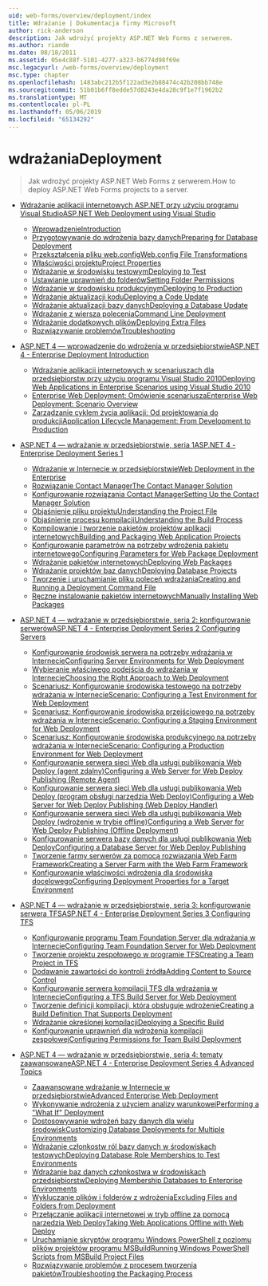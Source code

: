 ```yaml
---
uid: web-forms/overview/deployment/index
title: Wdrażanie | Dokumentacja firmy Microsoft
author: rick-anderson
description: Jak wdrożyć projekty ASP.NET Web Forms z serwerem.
ms.author: riande
ms.date: 08/18/2011
ms.assetid: 05e4c88f-5101-4277-a323-b6774d98f69e
msc.legacyurl: /web-forms/overview/deployment
msc.type: chapter
ms.openlocfilehash: 1483abc212b5f122ad3e2b88474c42b208bb748e
ms.sourcegitcommit: 51b01b6ff8edde57d8243e4da28c9f1e7f1962b2
ms.translationtype: MT
ms.contentlocale: pl-PL
ms.lasthandoff: 05/06/2019
ms.locfileid: "65134292"
---
```

# <a name="deployment"></a><span data-ttu-id="ce52c-103">wdrażania</span><span class="sxs-lookup"><span data-stu-id="ce52c-103">Deployment</span></span>

> <span data-ttu-id="ce52c-104">Jak wdrożyć projekty ASP.NET Web Forms z serwerem.</span><span class="sxs-lookup"><span data-stu-id="ce52c-104">How to deploy ASP.NET Web Forms projects to a server.</span></span>

- [<span data-ttu-id="ce52c-105">Wdrażanie aplikacji internetowych ASP.NET przy użyciu programu Visual Studio</span><span class="sxs-lookup"><span data-stu-id="ce52c-105">ASP.NET Web Deployment using Visual Studio</span></span>](visual-studio-web-deployment/index.md)

    - [<span data-ttu-id="ce52c-106">Wprowadzenie</span><span class="sxs-lookup"><span data-stu-id="ce52c-106">Introduction</span></span>](visual-studio-web-deployment/introduction.md)
    - [<span data-ttu-id="ce52c-107">Przygotowywanie do wdrożenia bazy danych</span><span class="sxs-lookup"><span data-stu-id="ce52c-107">Preparing for Database Deployment</span></span>](visual-studio-web-deployment/preparing-databases.md)
    - [<span data-ttu-id="ce52c-108">Przekształcenia pliku web.config</span><span class="sxs-lookup"><span data-stu-id="ce52c-108">Web.config File Transformations</span></span>](visual-studio-web-deployment/web-config-transformations.md)
    - [<span data-ttu-id="ce52c-109">Właściwości projektu</span><span class="sxs-lookup"><span data-stu-id="ce52c-109">Project Properties</span></span>](visual-studio-web-deployment/project-properties.md)
    - [<span data-ttu-id="ce52c-110">Wdrażanie w środowisku testowym</span><span class="sxs-lookup"><span data-stu-id="ce52c-110">Deploying to Test</span></span>](visual-studio-web-deployment/deploying-to-iis.md)
    - [<span data-ttu-id="ce52c-111">Ustawianie uprawnień do folderów</span><span class="sxs-lookup"><span data-stu-id="ce52c-111">Setting Folder Permissions</span></span>](visual-studio-web-deployment/setting-folder-permissions.md)
    - [<span data-ttu-id="ce52c-112">Wdrażanie w środowisku produkcyjnym</span><span class="sxs-lookup"><span data-stu-id="ce52c-112">Deploying to Production</span></span>](visual-studio-web-deployment/deploying-to-production.md)
    - [<span data-ttu-id="ce52c-113">Wdrażanie aktualizacji kodu</span><span class="sxs-lookup"><span data-stu-id="ce52c-113">Deploying a Code Update</span></span>](visual-studio-web-deployment/deploying-a-code-update.md)
    - [<span data-ttu-id="ce52c-114">Wdrażanie aktualizacji bazy danych</span><span class="sxs-lookup"><span data-stu-id="ce52c-114">Deploying a Database Update</span></span>](visual-studio-web-deployment/deploying-a-database-update.md)
    - [<span data-ttu-id="ce52c-115">Wdrażanie z wiersza polecenia</span><span class="sxs-lookup"><span data-stu-id="ce52c-115">Command Line Deployment</span></span>](visual-studio-web-deployment/command-line-deployment.md)
    - [<span data-ttu-id="ce52c-116">Wdrażanie dodatkowych plików</span><span class="sxs-lookup"><span data-stu-id="ce52c-116">Deploying Extra Files</span></span>](visual-studio-web-deployment/deploying-extra-files.md)
    - [<span data-ttu-id="ce52c-117">Rozwiązywanie problemów</span><span class="sxs-lookup"><span data-stu-id="ce52c-117">Troubleshooting</span></span>](visual-studio-web-deployment/troubleshooting.md)
- [<span data-ttu-id="ce52c-118">ASP.NET 4 — wprowadzenie do wdrożenia w przedsiębiorstwie</span><span class="sxs-lookup"><span data-stu-id="ce52c-118">ASP.NET 4 - Enterprise Deployment Introduction</span></span>](deploying-web-applications-in-enterprise-scenarios/index.md)

    - [<span data-ttu-id="ce52c-119">Wdrażanie aplikacji internetowych w scenariuszach dla przedsiębiorstw przy użyciu programu Visual Studio 2010</span><span class="sxs-lookup"><span data-stu-id="ce52c-119">Deploying Web Applications in Enterprise Scenarios using Visual Studio 2010</span></span>](deploying-web-applications-in-enterprise-scenarios/deploying-web-applications-in-enterprise-scenarios.md)
    - [<span data-ttu-id="ce52c-120">Enterprise Web Deployment: Omówienie scenariusza</span><span class="sxs-lookup"><span data-stu-id="ce52c-120">Enterprise Web Deployment: Scenario Overview</span></span>](deploying-web-applications-in-enterprise-scenarios/enterprise-web-deployment-scenario-overview.md)
    - [<span data-ttu-id="ce52c-121">Zarządzanie cyklem życia aplikacji: Od projektowania do produkcji</span><span class="sxs-lookup"><span data-stu-id="ce52c-121">Application Lifecycle Management: From Development to Production</span></span>](deploying-web-applications-in-enterprise-scenarios/application-lifecycle-management-from-development-to-production.md)
- [<span data-ttu-id="ce52c-122">ASP.NET 4 — wdrażanie w przedsiębiorstwie, seria 1</span><span class="sxs-lookup"><span data-stu-id="ce52c-122">ASP.NET 4 - Enterprise Deployment Series 1</span></span>](web-deployment-in-the-enterprise/index.md)

    - [<span data-ttu-id="ce52c-123">Wdrażanie w Internecie w przedsiębiorstwie</span><span class="sxs-lookup"><span data-stu-id="ce52c-123">Web Deployment in the Enterprise</span></span>](web-deployment-in-the-enterprise/web-deployment-in-the-enterprise.md)
    - [<span data-ttu-id="ce52c-124">Rozwiązanie Contact Manager</span><span class="sxs-lookup"><span data-stu-id="ce52c-124">The Contact Manager Solution</span></span>](web-deployment-in-the-enterprise/the-contact-manager-solution.md)
    - [<span data-ttu-id="ce52c-125">Konfigurowanie rozwiązania Contact Manager</span><span class="sxs-lookup"><span data-stu-id="ce52c-125">Setting Up the Contact Manager Solution</span></span>](web-deployment-in-the-enterprise/setting-up-the-contact-manager-solution.md)
    - [<span data-ttu-id="ce52c-126">Objaśnienie pliku projektu</span><span class="sxs-lookup"><span data-stu-id="ce52c-126">Understanding the Project File</span></span>](web-deployment-in-the-enterprise/understanding-the-project-file.md)
    - [<span data-ttu-id="ce52c-127">Objaśnienie procesu kompilacji</span><span class="sxs-lookup"><span data-stu-id="ce52c-127">Understanding the Build Process</span></span>](web-deployment-in-the-enterprise/understanding-the-build-process.md)
    - [<span data-ttu-id="ce52c-128">Kompilowanie i tworzenie pakietów projektów aplikacji internetowych</span><span class="sxs-lookup"><span data-stu-id="ce52c-128">Building and Packaging Web Application Projects</span></span>](web-deployment-in-the-enterprise/building-and-packaging-web-application-projects.md)
    - [<span data-ttu-id="ce52c-129">Konfigurowanie parametrów na potrzeby wdrożenia pakietu internetowego</span><span class="sxs-lookup"><span data-stu-id="ce52c-129">Configuring Parameters for Web Package Deployment</span></span>](web-deployment-in-the-enterprise/configuring-parameters-for-web-package-deployment.md)
    - [<span data-ttu-id="ce52c-130">Wdrażanie pakietów internetowych</span><span class="sxs-lookup"><span data-stu-id="ce52c-130">Deploying Web Packages</span></span>](web-deployment-in-the-enterprise/deploying-web-packages.md)
    - [<span data-ttu-id="ce52c-131">Wdrażanie projektów baz danych</span><span class="sxs-lookup"><span data-stu-id="ce52c-131">Deploying Database Projects</span></span>](web-deployment-in-the-enterprise/deploying-database-projects.md)
    - [<span data-ttu-id="ce52c-132">Tworzenie i uruchamianie pliku poleceń wdrażania</span><span class="sxs-lookup"><span data-stu-id="ce52c-132">Creating and Running a Deployment Command File</span></span>](web-deployment-in-the-enterprise/creating-and-running-a-deployment-command-file.md)
    - [<span data-ttu-id="ce52c-133">Ręczne instalowanie pakietów internetowych</span><span class="sxs-lookup"><span data-stu-id="ce52c-133">Manually Installing Web Packages</span></span>](web-deployment-in-the-enterprise/manually-installing-web-packages.md)
- [<span data-ttu-id="ce52c-134">ASP.NET 4 — wdrażanie w przedsiębiorstwie, seria 2: konfigurowanie serwerów</span><span class="sxs-lookup"><span data-stu-id="ce52c-134">ASP.NET 4 - Enterprise Deployment Series 2 Configuring Servers</span></span>](configuring-server-environments-for-web-deployment/index.md)

    - [<span data-ttu-id="ce52c-135">Konfigurowanie środowisk serwera na potrzeby wdrażania w Internecie</span><span class="sxs-lookup"><span data-stu-id="ce52c-135">Configuring Server Environments for Web Deployment</span></span>](configuring-server-environments-for-web-deployment/configuring-server-environments-for-web-deployment.md)
    - [<span data-ttu-id="ce52c-136">Wybieranie właściwego podejścia do wdrażania w Internecie</span><span class="sxs-lookup"><span data-stu-id="ce52c-136">Choosing the Right Approach to Web Deployment</span></span>](configuring-server-environments-for-web-deployment/choosing-the-right-approach-to-web-deployment.md)
    - [<span data-ttu-id="ce52c-137">Scenariusz: Konfigurowanie środowiska testowego na potrzeby wdrażania w Internecie</span><span class="sxs-lookup"><span data-stu-id="ce52c-137">Scenario: Configuring a Test Environment for Web Deployment</span></span>](configuring-server-environments-for-web-deployment/scenario-configuring-a-test-environment-for-web-deployment.md)
    - [<span data-ttu-id="ce52c-138">Scenariusz: Konfigurowanie środowiska przejściowego na potrzeby wdrażania w Internecie</span><span class="sxs-lookup"><span data-stu-id="ce52c-138">Scenario: Configuring a Staging Environment for Web Deployment</span></span>](configuring-server-environments-for-web-deployment/scenario-configuring-a-staging-environment-for-web-deployment.md)
    - [<span data-ttu-id="ce52c-139">Scenariusz: Konfigurowanie środowiska produkcyjnego na potrzeby wdrażania w Internecie</span><span class="sxs-lookup"><span data-stu-id="ce52c-139">Scenario: Configuring a Production Environment for Web Deployment</span></span>](configuring-server-environments-for-web-deployment/scenario-configuring-a-production-environment-for-web-deployment.md)
    - [<span data-ttu-id="ce52c-140">Konfigurowanie serwera sieci Web dla usługi publikowania Web Deploy (agent zdalny)</span><span class="sxs-lookup"><span data-stu-id="ce52c-140">Configuring a Web Server for Web Deploy Publishing (Remote Agent)</span></span>](configuring-server-environments-for-web-deployment/configuring-a-web-server-for-web-deploy-publishing-remote-agent.md)
    - [<span data-ttu-id="ce52c-141">Konfigurowanie serwera sieci Web dla usługi publikowania Web Deploy (program obsługi narzędzia Web Deploy)</span><span class="sxs-lookup"><span data-stu-id="ce52c-141">Configuring a Web Server for Web Deploy Publishing (Web Deploy Handler)</span></span>](configuring-server-environments-for-web-deployment/configuring-a-web-server-for-web-deploy-publishing-web-deploy-handler.md)
    - [<span data-ttu-id="ce52c-142">Konfigurowanie serwera sieci Web dla usługi publikowania Web Deploy (wdrożenie w trybie offline)</span><span class="sxs-lookup"><span data-stu-id="ce52c-142">Configuring a Web Server for Web Deploy Publishing (Offline Deployment)</span></span>](configuring-server-environments-for-web-deployment/configuring-a-web-server-for-web-deploy-publishing-offline-deployment.md)
    - [<span data-ttu-id="ce52c-143">Konfigurowanie serwera bazy danych dla usługi publikowania Web Deploy</span><span class="sxs-lookup"><span data-stu-id="ce52c-143">Configuring a Database Server for Web Deploy Publishing</span></span>](configuring-server-environments-for-web-deployment/configuring-a-database-server-for-web-deploy-publishing.md)
    - [<span data-ttu-id="ce52c-144">Tworzenie farmy serwerów za pomocą rozwiązania Web Farm Framework</span><span class="sxs-lookup"><span data-stu-id="ce52c-144">Creating a Server Farm with the Web Farm Framework</span></span>](configuring-server-environments-for-web-deployment/creating-a-server-farm-with-the-web-farm-framework.md)
    - [<span data-ttu-id="ce52c-145">Konfigurowanie właściwości wdrożenia dla środowiska docelowego</span><span class="sxs-lookup"><span data-stu-id="ce52c-145">Configuring Deployment Properties for a Target Environment</span></span>](configuring-server-environments-for-web-deployment/configuring-deployment-properties-for-a-target-environment.md)
- [<span data-ttu-id="ce52c-146">ASP.NET 4 — wdrażanie w przedsiębiorstwie, seria 3: konfigurowanie serwera TFS</span><span class="sxs-lookup"><span data-stu-id="ce52c-146">ASP.NET 4 - Enterprise Deployment Series 3 Configuring TFS</span></span>](configuring-team-foundation-server-for-web-deployment/index.md)

    - [<span data-ttu-id="ce52c-147">Konfigurowanie programu Team Foundation Server dla wdrażania w Internecie</span><span class="sxs-lookup"><span data-stu-id="ce52c-147">Configuring Team Foundation Server for Web Deployment</span></span>](configuring-team-foundation-server-for-web-deployment/configuring-team-foundation-server-for-web-deployment.md)
    - [<span data-ttu-id="ce52c-148">Tworzenie projektu zespołowego w programie TFS</span><span class="sxs-lookup"><span data-stu-id="ce52c-148">Creating a Team Project in TFS</span></span>](configuring-team-foundation-server-for-web-deployment/creating-a-team-project-in-tfs.md)
    - [<span data-ttu-id="ce52c-149">Dodawanie zawartości do kontroli źródła</span><span class="sxs-lookup"><span data-stu-id="ce52c-149">Adding Content to Source Control</span></span>](configuring-team-foundation-server-for-web-deployment/adding-content-to-source-control.md)
    - [<span data-ttu-id="ce52c-150">Konfigurowanie serwera kompilacji TFS dla wdrażania w Internecie</span><span class="sxs-lookup"><span data-stu-id="ce52c-150">Configuring a TFS Build Server for Web Deployment</span></span>](configuring-team-foundation-server-for-web-deployment/configuring-a-tfs-build-server-for-web-deployment.md)
    - [<span data-ttu-id="ce52c-151">Tworzenie definicji kompilacji, która obsługuje wdrożenie</span><span class="sxs-lookup"><span data-stu-id="ce52c-151">Creating a Build Definition That Supports Deployment</span></span>](configuring-team-foundation-server-for-web-deployment/creating-a-build-definition-that-supports-deployment.md)
    - [<span data-ttu-id="ce52c-152">Wdrażanie określonej kompilacji</span><span class="sxs-lookup"><span data-stu-id="ce52c-152">Deploying a Specific Build</span></span>](configuring-team-foundation-server-for-web-deployment/deploying-a-specific-build.md)
    - [<span data-ttu-id="ce52c-153">Konfigurowanie uprawnień dla wdrożenia kompilacji zespołowej</span><span class="sxs-lookup"><span data-stu-id="ce52c-153">Configuring Permissions for Team Build Deployment</span></span>](configuring-team-foundation-server-for-web-deployment/configuring-permissions-for-team-build-deployment.md)
- [<span data-ttu-id="ce52c-154">ASP.NET 4 — wdrażanie w przedsiębiorstwie, seria 4: tematy zaawansowane</span><span class="sxs-lookup"><span data-stu-id="ce52c-154">ASP.NET 4 - Enterprise Deployment Series 4 Advanced Topics</span></span>](advanced-enterprise-web-deployment/index.md)

    - [<span data-ttu-id="ce52c-155">Zaawansowane wdrażanie w Internecie w przedsiębiorstwie</span><span class="sxs-lookup"><span data-stu-id="ce52c-155">Advanced Enterprise Web Deployment</span></span>](advanced-enterprise-web-deployment/advanced-enterprise-web-deployment.md)
    - [<span data-ttu-id="ce52c-156">Wykonywanie wdrożenia z użyciem analizy warunkowej</span><span class="sxs-lookup"><span data-stu-id="ce52c-156">Performing a "What If" Deployment</span></span>](advanced-enterprise-web-deployment/performing-a-what-if-deployment.md)
    - [<span data-ttu-id="ce52c-157">Dostosowywanie wdrożeń bazy danych dla wielu środowisk</span><span class="sxs-lookup"><span data-stu-id="ce52c-157">Customizing Database Deployments for Multiple Environments</span></span>](advanced-enterprise-web-deployment/customizing-database-deployments-for-multiple-environments.md)
    - [<span data-ttu-id="ce52c-158">Wdrażanie członkostw ról bazy danych w środowiskach testowych</span><span class="sxs-lookup"><span data-stu-id="ce52c-158">Deploying Database Role Memberships to Test Environments</span></span>](advanced-enterprise-web-deployment/deploying-database-role-memberships-to-test-environments.md)
    - [<span data-ttu-id="ce52c-159">Wdrażanie baz danych członkostwa w środowiskach przedsiębiorstw</span><span class="sxs-lookup"><span data-stu-id="ce52c-159">Deploying Membership Databases to Enterprise Environments</span></span>](advanced-enterprise-web-deployment/deploying-membership-databases-to-enterprise-environments.md)
    - [<span data-ttu-id="ce52c-160">Wykluczanie plików i folderów z wdrożenia</span><span class="sxs-lookup"><span data-stu-id="ce52c-160">Excluding Files and Folders from Deployment</span></span>](advanced-enterprise-web-deployment/excluding-files-and-folders-from-deployment.md)
    - [<span data-ttu-id="ce52c-161">Przełączanie aplikacji internetowej w tryb offline za pomocą narzędzia Web Deploy</span><span class="sxs-lookup"><span data-stu-id="ce52c-161">Taking Web Applications Offline with Web Deploy</span></span>](advanced-enterprise-web-deployment/taking-web-applications-offline-with-web-deploy.md)
    - [<span data-ttu-id="ce52c-162">Uruchamianie skryptów programu Windows PowerShell z poziomu plików projektów programu MSBuild</span><span class="sxs-lookup"><span data-stu-id="ce52c-162">Running Windows PowerShell Scripts from MSBuild Project Files</span></span>](advanced-enterprise-web-deployment/running-windows-powershell-scripts-from-msbuild-project-files.md)
    - [<span data-ttu-id="ce52c-163">Rozwiązywanie problemów z procesem tworzenia pakietów</span><span class="sxs-lookup"><span data-stu-id="ce52c-163">Troubleshooting the Packaging Process</span></span>](advanced-enterprise-web-deployment/troubleshooting-the-packaging-process.md)

